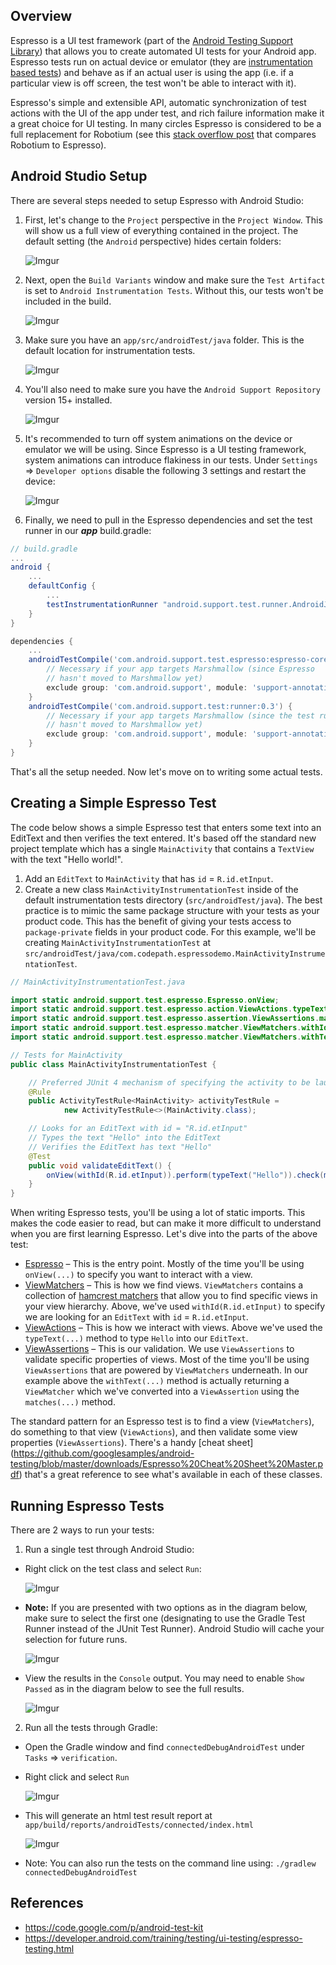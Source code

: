 ## Overview

Espresso is a UI test framework (part of the [Android Testing Support Library](https://developer.android.com/tools/testing-support-library/index.html)) that allows you to create automated UI tests for your Android app. Espresso tests run on actual device or emulator (they are [instrumentation based tests](http://developer.android.com/tools/testing/testing_android.html#Instrumentation)) and behave as if an actual user is using the app (i.e. if a particular view is off screen, the test won't be able to interact with it). 

Espresso's simple and extensible API, automatic synchronization of test actions with the UI of the app under test, and rich failure information make it a great choice for UI testing. In many circles Espresso is considered to be a full replacement for Robotium (see this [stack overflow post](http://stackoverflow.com/a/20487527/5154829) that compares Robotium to Espresso).

## Android Studio Setup

There are several steps needed to setup Espresso with Android Studio:

1. First, let's change to the `Project` perspective in the `Project Window`. This will show us a full view of everything contained in the project. The default setting (the `Android` perspective) hides certain folders:

    ![Imgur](https://i.imgur.com/OWun9AJ.png)

2. Next, open the `Build Variants` window and make sure the `Test Artifact` is set to `Android Instrumentation Tests`. Without this, our tests won't be included in the build.

    ![Imgur](http://i.imgur.com/twnVGE1.png)
 
3. Make sure you have an `app/src/androidTest/java` folder. This is the default location for instrumentation tests.

    ![Imgur](http://i.imgur.com/go4sEXZ.png)

4. You'll also need to make sure you have the `Android Support Repository` version 15+ installed.

    ![Imgur](http://i.imgur.com/Rj2aprX.png)

5. It's recommended to turn off system animations on the device or emulator we will be using. Since Espresso is a UI testing framework, system animations can introduce flakiness in our tests. Under `Settings` => `Developer options` disable the following 3 settings and restart the device:

    ![Imgur](http://i.imgur.com/S9gvBnH.png)

6. Finally, we need to pull in the Espresso dependencies and set the test runner in our **_app_** build.gradle:
```gradle
// build.gradle
...
android {
    ...
    defaultConfig {
        ...
        testInstrumentationRunner "android.support.test.runner.AndroidJUnitRunner"
    }
}

dependencies {
    ...
    androidTestCompile('com.android.support.test.espresso:espresso-core:2.2') {
        // Necessary if your app targets Marshmallow (since Espresso
        // hasn't moved to Marshmallow yet)
        exclude group: 'com.android.support', module: 'support-annotations'
    }
    androidTestCompile('com.android.support.test:runner:0.3') {
        // Necessary if your app targets Marshmallow (since the test runner
        // hasn't moved to Marshmallow yet)
        exclude group: 'com.android.support', module: 'support-annotations'
    }
}
```
That's all the setup needed. Now let's move on to writing some actual tests.

## Creating a Simple Espresso Test

The code below shows a simple Espresso test that enters some text into an EditText and then verifies the text entered. It's based off the standard new project template which has a single `MainActivity` that contains a `TextView` with the text "Hello world!".

1. Add an `EditText` to `MainActivity` that has `id` = `R.id.etInput`.
2. Create a new class `MainActivityInstrumentationTest` inside of the default instrumentation tests directory (`src/androidTest/java`). The best practice is to mimic the same package structure with your tests as your product code. This has the benefit of giving your tests access to `package-private` fields in your product code. For this example, we'll be creating `MainActivityInstrumentationTest` at `src/androidTest/java/com.codepath.espressodemo.MainActivityInstrumentationTest`.

```java
// MainActivityInstrumentationTest.java

import static android.support.test.espresso.Espresso.onView;
import static android.support.test.espresso.action.ViewActions.typeText;
import static android.support.test.espresso.assertion.ViewAssertions.matches;
import static android.support.test.espresso.matcher.ViewMatchers.withId;
import static android.support.test.espresso.matcher.ViewMatchers.withText;

// Tests for MainActivity
public class MainActivityInstrumentationTest {

    // Preferred JUnit 4 mechanism of specifying the activity to be launched before each test
    @Rule
    public ActivityTestRule<MainActivity> activityTestRule =
            new ActivityTestRule<>(MainActivity.class);

    // Looks for an EditText with id = "R.id.etInput"
    // Types the text "Hello" into the EditText
    // Verifies the EditText has text "Hello"
    @Test
    public void validateEditText() {
        onView(withId(R.id.etInput)).perform(typeText("Hello")).check(matches(withText("Hello")));
    }
}
```

When writing Espresso tests, you'll be using a lot of static imports. This makes the code easier to read, but can make it more difficult to understand when you are first learning Espresso. Let's dive into the parts of the above test:

* [Espresso](http://developer.android.com/reference/android/support/test/espresso/Espresso.html) – This is the entry point. Mostly of the time you'll be using `onView(...)` to specify you want to interact with a view.
* [ViewMatchers](http://developer.android.com/reference/android/support/test/espresso/matcher/ViewMatchers.html) – This is how we find views. `ViewMatchers` contains a collection of [hamcrest matchers](https://code.google.com/p/hamcrest/wiki/Tutorial) that allow you to find specific views in your view hierarchy. Above, we've used `withId(R.id.etInput)` to specify we are looking for an `EditText` with `id` = `R.id.etInput`.
* [ViewActions](http://developer.android.com/reference/android/support/test/espresso/action/ViewActions.html) – This is how we interact with views. Above we've used the `typeText(...)` method to type `Hello` into our `EditText`.
* [ViewAssertions](http://developer.android.com/reference/android/support/test/espresso/assertion/ViewAssertions.html) – This is our validation. We use `ViewAssertions` to validate specific properties of views. Most of the time you'll be using `ViewAssertions` that are powered by `ViewMatchers` underneath. In our example above the `withText(...)` method is actually returning a `ViewMatcher` which we've converted into a `ViewAssertion` using the `matches(...)` method.

The standard pattern for an Espresso test is to find a view (`ViewMatchers`), do something to that view (`ViewActions`), and then validate some view properties (`ViewAssertions`). There's a handy [cheat sheet] (https://github.com/googlesamples/android-testing/blob/master/downloads/Espresso%20Cheat%20Sheet%20Master.pdf) that's a great reference to see what's available in each of these classes.

## Running Espresso Tests

There are 2 ways to run your tests:

1. Run a single test through Android Studio:
  * Right click on the test class and select `Run`:
   
    ![Imgur](http://i.imgur.com/HVntgBc.png)
  * **Note:** If you are presented with two options as in the diagram below, make sure to select the first one (designating to use the Gradle Test Runner instead of the JUnit Test Runner). Android Studio will cache your selection for future runs.
      
    ![Imgur](https://i.imgur.com/RDmmdI2.png)
      
  * View the results in the `Console` output. You may need to enable `Show Passed` as in the diagram below to see the full results.
      
    ![Imgur](http://i.imgur.com/oCHth1N.png)
      
2. Run all the tests through Gradle:
  * Open the Gradle window and find `connectedDebugAndroidTest` under `Tasks` => `verification`.
  * Right click and select `Run`

    ![Imgur](http://i.imgur.com/rqw0GPb.png)

  * This will generate an html test result report at `app/build/reports/androidTests/connected/index.html`
      
    ![Imgur](http://i.imgur.com/m7KYVYX.png)

  * Note: You can also run the tests on the command line using: `./gradlew connectedDebugAndroidTest`

## References

* <https://code.google.com/p/android-test-kit>
* <https://developer.android.com/training/testing/ui-testing/espresso-testing.html>